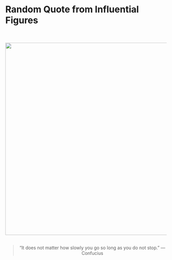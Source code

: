 # Random Quote from Influential Figures

<div align="center">
  <br>
  <br>
  <a href="https://simple.wikipedia.org/wiki/Confucius" title="Confucius - Simple English Wikipedia ..."><img src="https://upload.wikimedia.org/wikipedia/commons/thumb/6/65/Confucius_-_Project_Gutenberg_eText_15250.jpg/250px-Confucius_-_Project_Gutenberg_eText_15250.jpg" width="600px"></a>
  <br>
  <br>
  <blockquote>&ldquo;It does not matter how slowly you go so long as you do not stop.&rdquo; &mdash; <footer>Confucius</footer></blockquote>
</div>
  